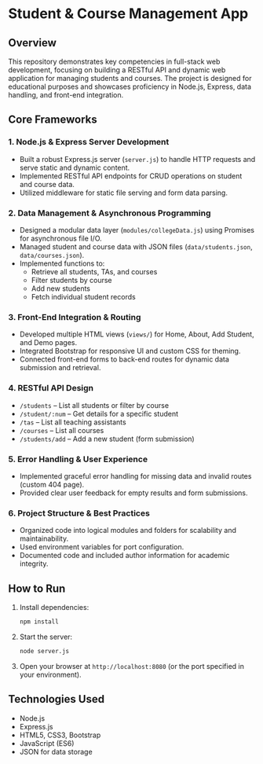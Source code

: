 # Student & Course Management App

## Overview

This repository demonstrates key competencies in full-stack web development, focusing on building a RESTful API and dynamic web application for managing students and courses. The project is designed for educational purposes and showcases proficiency in Node.js, Express, data handling, and front-end integration.

## Core Frameworks

### 1. **Node.js & Express Server Development**
- Built a robust Express.js server (`server.js`) to handle HTTP requests and serve static and dynamic content.
- Implemented RESTful API endpoints for CRUD operations on student and course data.
- Utilized middleware for static file serving and form data parsing.

### 2. **Data Management & Asynchronous Programming**
- Designed a modular data layer (`modules/collegeData.js`) using Promises for asynchronous file I/O.
- Managed student and course data with JSON files (`data/students.json`, `data/courses.json`).
- Implemented functions to:
  - Retrieve all students, TAs, and courses
  - Filter students by course
  - Add new students
  - Fetch individual student records

### 3. **Front-End Integration & Routing**
- Developed multiple HTML views (`views/`) for Home, About, Add Student, and Demo pages.
- Integrated Bootstrap for responsive UI and custom CSS for theming.
- Connected front-end forms to back-end routes for dynamic data submission and retrieval.

### 4. **RESTful API Design**
- `/students` – List all students or filter by course
- `/student/:num` – Get details for a specific student
- `/tas` – List all teaching assistants
- `/courses` – List all courses
- `/students/add` – Add a new student (form submission)

### 5. **Error Handling & User Experience**
- Implemented graceful error handling for missing data and invalid routes (custom 404 page).
- Provided clear user feedback for empty results and form submissions.

### 6. **Project Structure & Best Practices**
- Organized code into logical modules and folders for scalability and maintainability.
- Used environment variables for port configuration.
- Documented code and included author information for academic integrity.

## How to Run
1. Install dependencies:
   ```bash
   npm install
   ```
2. Start the server:
   ```bash
   node server.js
   ```
3. Open your browser at `http://localhost:8080` (or the port specified in your environment).

## Technologies Used
- Node.js
- Express.js
- HTML5, CSS3, Bootstrap
- JavaScript (ES6)
- JSON for data storage


